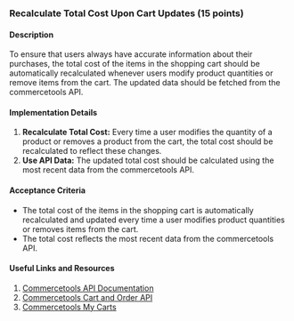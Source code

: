 ### Recalculate Total Cost Upon Cart Updates (15 points)

#### Description

To ensure that users always have accurate information about their purchases, the total cost of the items in the shopping cart should be automatically recalculated whenever users modify product quantities or remove items from the cart. The updated data should be fetched from the commercetools API.

#### Implementation Details

1. **Recalculate Total Cost:** Every time a user modifies the quantity of a product or removes a product from the cart, the total cost should be recalculated to reflect these changes.
2. **Use API Data:** The updated total cost should be calculated using the most recent data from the commercetools API.

#### Acceptance Criteria

- The total cost of the items in the shopping cart is automatically recalculated and updated every time a user modifies product quantities or removes items from the cart.
- The total cost reflects the most recent data from the commercetools API.

#### Useful Links and Resources

1. [Commercetools API Documentation](https://docs.commercetools.com/api)
2. [Commercetools Cart and Order API](https://docs.commercetools.com/api/projects/carts)
3. [Commercetools My Carts](https://docs.commercetools.com/api/projects/me-carts)
